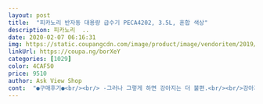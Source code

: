 ```yaml
---
layout: post 
title:  "피카노리 반자동 대용량 급수기 PECA4202, 3.5L, 혼합 색상" 
description: 피카노리  ..
date: 2020-02-07 06:16:31 
img: https://static.coupangcdn.com/image/product/image/vendoritem/2019/01/03/4081005006/0feaab65-b12e-45ee-bb70-50b070c97c59.jpg 
linkUrl: https://coupa.ng/borXeY 
categories: [1029] 
color: 4CAF50 
price: 9510 
author: Ask View Shop 
cont:  "●구매후기●<br/><br/> -그러나 그렇게 하면 강아지는 더 불편.<br/><br/>강아지가 많은 집이라면 추천.<br/><br/>강아지가 물을 먹다말고 바닥나 나를 쳐다보곤 함.<br/><br/>강아지가 한 마리 정도면 사지 않는 편이 나음.<br/><br/>결국 그 상태로 수시로 가서 먹게 되는데,<br/>결국 사용한 지 몇 주 안 돼, 모두 철거함.<br/><br/>그 사이 실내의 먼지 등이 날리면서 이 물을 뒤덮는다는 것.<br/><br/>그냥  물 많이 떠주기고  열심히  갈아주시고 하는게 좋겠습니다<br/>그래서 생수통을 정확히 딱 맞게 꽂아주자<br/>그런데 문제는 강아지가 한 번에 먹기에는 양이 많아<br/>그런데 살짝 꽂으면 물이 너무 적게 나와서<br/>그릇에 담긴 물에 덮개라도 살짝 덮어야 하나, 생각까지 함.<br/><br/>급수대에 꽂음.<br/><br/>길고양이용으로삿는데 사료를담고 양을 채크해보니 2주까지 먹을양이 담기네요<br/>말리고 싶음.<br/><br/>물을 먹다보니  정수기처럼  물통에 뽈록 뽈록 소리가 나니까<br/>물이 가득 흘러나와 그릇 가득 담김.<br/><br/>물이 금새 동이 나곤 해서 번거로운 면이 있었음.<br/><br/>보기엔 그럴 듯 한데<br/>상품 설명을 보니 좋아보여 구입함.<br/><br/>애들이 물먹다가 꿈쩍하고 놀라고 안먹기 시작해서  배송받은지 일주일만에 무용지물... <br/>.<br/><br/>어쨌든 그건 물에 먼지가 섞일 염려는 없으니... <br/> 이것을 산 것을 후회.<br/> (값도 적쟎은데.<br/>)<br/>우리집 애기들이 넘 많ㅇ아서   자동으로 채워 주는거 샀는데요<br/>원래의 막대기형 물통을 다시 가져다 놓음.<br/><br/>위생적으로는 물 관리에 문제가 생기는 제품.<br/><br/>이걸 막기 위해서<br/>이걸 사자마자 대용량 생수통에 물을 넣은 뒤<br/>지금도 상품 설명을 보고 솔깃해 하시는 분이 있다면,<br/>토이푸들 한 마리를 키우는데, 물통을 막대형에 꽂아 물구슬을 통해 먹는 기구를 써왔는데<br/>" 
---
```

